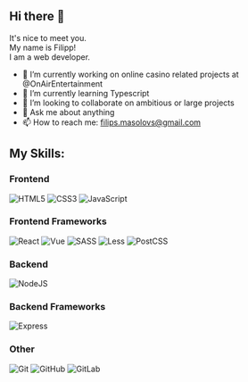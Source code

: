 ## Hi there 👋

It's nice to meet you.\
My name is Filipp!\
I am a web developer.

- 🔭 I’m currently working on online casino related projects at @OnAirEntertainment
- 🌱 I’m currently learning Typescript
- 👯 I’m looking to collaborate on ambitious or large projects
- 💬 Ask me about anything
- 📫 How to reach me: filips.masolovs@gmail.com

## My Skills:

### Frontend
![HTML5](https://img.shields.io/badge/-HTML5-090909?style=for-the-badge&logo=HTML5)
![CSS3](https://img.shields.io/badge/-CSS3-090909?style=for-the-badge&logo=CSS3)
![JavaScript](https://img.shields.io/badge/-JavaScript-090909?style=for-the-badge&logo=JavaScript)

### Frontend Frameworks
![React](https://img.shields.io/badge/-React-090909?style=for-the-badge&logo=react)
![Vue](https://img.shields.io/badge/-Vue-090909?style=for-the-badge&logo=Vue.js)
![SASS](https://img.shields.io/badge/-SCSS-090909?style=for-the-badge&logo=SASS)
![Less](https://img.shields.io/badge/-Less-090909?style=for-the-badge&logo=Less)
![PostCSS](https://img.shields.io/badge/-PostCSS-090909?style=for-the-badge&logo=PostCSS)

### Backend
![NodeJS](https://img.shields.io/badge/-Node.js-090909?style=for-the-badge&logo=Node.js)

### Backend Frameworks
![Express](https://img.shields.io/badge/-Express-090909?style=for-the-badge&logo=Express)

### Other
![Git](https://img.shields.io/badge/-Git-090909?style=for-the-badge&logo=Git)
![GitHub](https://img.shields.io/badge/-GitHub-090909?style=for-the-badge&logo=GitHub)
![GitLab](https://img.shields.io/badge/-GitLab-090909?style=for-the-badge&logo=GitLab)

